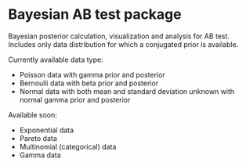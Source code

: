 # Bayesian AB test package

Bayesian posterior calculation, visualization and analysis for AB test. Includes only data distribution for which a conjugated prior is available.

Currently available data type:
- Poisson data with gamma prior and posterior
- Bernoulli data with beta prior and posterior
- Normal data with both mean and standard deviation unknown with normal gamma prior and posterior

Available soon:
- Exponential data
- Pareto data
- Multinomial (categorical) data
- Gamma data